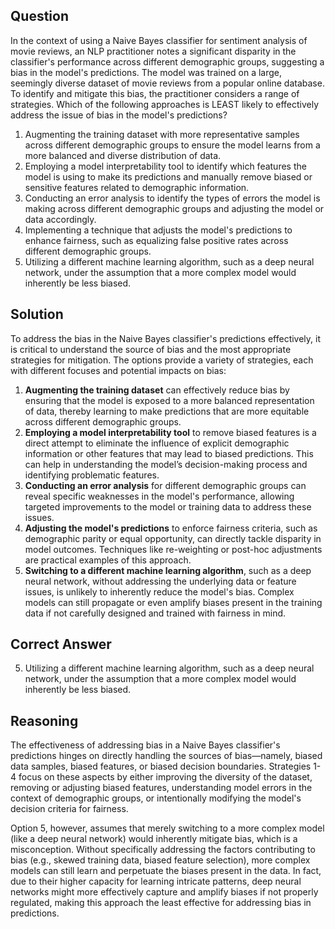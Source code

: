 ## Question
In the context of using a Naive Bayes classifier for sentiment analysis of movie reviews, an NLP practitioner notes a significant disparity in the classifier's performance across different demographic groups, suggesting a bias in the model's predictions. The model was trained on a large, seemingly diverse dataset of movie reviews from a popular online database. To identify and mitigate this bias, the practitioner considers a range of strategies. Which of the following approaches is LEAST likely to effectively address the issue of bias in the model's predictions?

1. Augmenting the training dataset with more representative samples across different demographic groups to ensure the model learns from a more balanced and diverse distribution of data.
2. Employing a model interpretability tool to identify which features the model is using to make its predictions and manually remove biased or sensitive features related to demographic information.
3. Conducting an error analysis to identify the types of errors the model is making across different demographic groups and adjusting the model or data accordingly.
4. Implementing a technique that adjusts the model's predictions to enhance fairness, such as equalizing false positive rates across different demographic groups.
5. Utilizing a different machine learning algorithm, such as a deep neural network, under the assumption that a more complex model would inherently be less biased.

## Solution
To address the bias in the Naive Bayes classifier's predictions effectively, it is critical to understand the source of bias and the most appropriate strategies for mitigation. The options provide a variety of strategies, each with different focuses and potential impacts on bias:

1. **Augmenting the training dataset** can effectively reduce bias by ensuring that the model is exposed to a more balanced representation of data, thereby learning to make predictions that are more equitable across different demographic groups.
2. **Employing a model interpretability tool** to remove biased features is a direct attempt to eliminate the influence of explicit demographic information or other features that may lead to biased predictions. This can help in understanding the model’s decision-making process and identifying problematic features.
3. **Conducting an error analysis** for different demographic groups can reveal specific weaknesses in the model's performance, allowing targeted improvements to the model or training data to address these issues.
4. **Adjusting the model's predictions** to enforce fairness criteria, such as demographic parity or equal opportunity, can directly tackle disparity in model outcomes. Techniques like re-weighting or post-hoc adjustments are practical examples of this approach.
5. **Switching to a different machine learning algorithm**, such as a deep neural network, without addressing the underlying data or feature issues, is unlikely to inherently reduce the model's bias. Complex models can still propagate or even amplify biases present in the training data if not carefully designed and trained with fairness in mind.

## Correct Answer
5. Utilizing a different machine learning algorithm, such as a deep neural network, under the assumption that a more complex model would inherently be less biased.

## Reasoning
The effectiveness of addressing bias in a Naive Bayes classifier's predictions hinges on directly handling the sources of bias—namely, biased data samples, biased features, or biased decision boundaries. Strategies 1-4 focus on these aspects by either improving the diversity of the dataset, removing or adjusting biased features, understanding model errors in the context of demographic groups, or intentionally modifying the model's decision criteria for fairness.

Option 5, however, assumes that merely switching to a more complex model (like a deep neural network) would inherently mitigate bias, which is a misconception. Without specifically addressing the factors contributing to bias (e.g., skewed training data, biased feature selection), more complex models can still learn and perpetuate the biases present in the data. In fact, due to their higher capacity for learning intricate patterns, deep neural networks might more effectively capture and amplify biases if not properly regulated, making this approach the least effective for addressing bias in predictions.